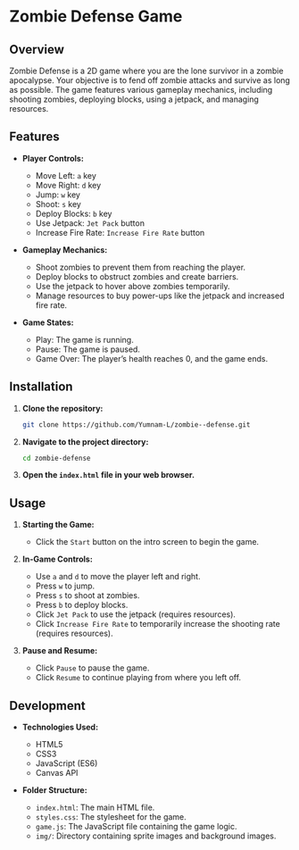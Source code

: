 # Zombie Defense Game

## Overview

Zombie Defense is a 2D game where you are the lone survivor in a zombie apocalypse. Your objective is to fend off zombie attacks and survive as long as possible. The game features various gameplay mechanics, including shooting zombies, deploying blocks, using a jetpack, and managing resources.

## Features

- **Player Controls:**
  - Move Left: `a` key
  - Move Right: `d` key
  - Jump: `w` key
  - Shoot: `s` key
  - Deploy Blocks: `b` key
  - Use Jetpack: `Jet Pack` button
  - Increase Fire Rate: `Increase Fire Rate` button

- **Gameplay Mechanics:**
  - Shoot zombies to prevent them from reaching the player.
  - Deploy blocks to obstruct zombies and create barriers.
  - Use the jetpack to hover above zombies temporarily.
  - Manage resources to buy power-ups like the jetpack and increased fire rate.

- **Game States:**
  - Play: The game is running.
  - Pause: The game is paused.
  - Game Over: The player’s health reaches 0, and the game ends.

## Installation

1. **Clone the repository:**
   ```bash
   git clone https://github.com/Yumnam-L/zombie--defense.git
   ```
   
2. **Navigate to the project directory:**
   ```bash
   cd zombie-defense
   ```
   
3. **Open the `index.html` file in your web browser.**

## Usage

1. **Starting the Game:**
   - Click the `Start` button on the intro screen to begin the game.

2. **In-Game Controls:**
   - Use `a` and `d` to move the player left and right.
   - Press `w` to jump.
   - Press `s` to shoot at zombies.
   - Press `b` to deploy blocks.
   - Click `Jet Pack` to use the jetpack (requires resources).
   - Click `Increase Fire Rate` to temporarily increase the shooting rate (requires resources).

3. **Pause and Resume:**
   - Click `Pause` to pause the game.
   - Click `Resume` to continue playing from where you left off.

## Development

- **Technologies Used:**
  - HTML5
  - CSS3
  - JavaScript (ES6)
  - Canvas API

- **Folder Structure:**
  - `index.html`: The main HTML file.
  - `styles.css`: The stylesheet for the game.
  - `game.js`: The JavaScript file containing the game logic.
  - `img/`: Directory containing sprite images and background images.
